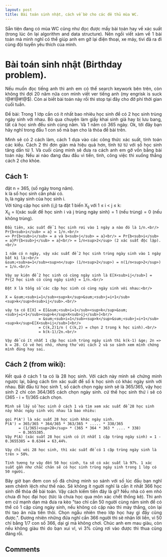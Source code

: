 ```yaml
---
layout: post
title: Bài toán sinh nhật, cách về bờ cho các đê thủ mùa WC.
---
```


<p align="justify">Sẵn tiện đang có mùa WC cũng như đọc được mấy bài toán hay về xác suất (trong lúc ôn lại algorithm and data structure). Nên ngồi viết xàm về 1 bài toán mà mình nghĩ có thể giúp anh em gỡ lại điện thoại, xe máy, tivi đã ra đi cùng đội tuyển yêu thích của mình.</p>

<h1>Bài toán sinh nhật (Birthday problem).</h1>

<p align="justify">Nếu muốn đọc tiếng anh thì anh em có thể search keywork bên trên, còn không thì đợi 20 năm nữa con mình viết ver tiếng anh (my engrisk is suck !@#!@#!@$). Còn ai biết bài toán này rồi thì stop tại đây cho đỡ phí thời gian cuối tuần.</p>

<p align="justify">Đề bài: Trong 1 lớp cần có ít nhất bao nhiêu học sinh để có 2 học sinh trùng ngày sinh với nhau. 
Bỏ qua chuyện làm giấy khai sinh giả hay bị lưu bang, tất cả học sinh đều sinh cùng năm. Và 1 năm có 365 ngày.
Ok, tới đây bạn hãy nghĩ trong đầu 1 con số mà bạn cho là thỏa đề bài trên.</p>

<p align="justify">Mình sẽ có 2 cách làm, cách 1 dựa vào các công thức xác suất, tính toán các kiểu. Cách 2 thì đơn giản mà hiệu quả hơn, tính từ từ với số học sinh tăng dần từ 1. Và cuối cùng mình sẽ đưa ra cách anh em gỡ vốn bằng bài toán này. Nếu ai nào đang đau đầu vì tiền, tình, công việc thì xuống thẳng cách 2 cho khỏe.</p>

<h2>Cách 1:</h2>

<p align="justify">
	đặt n = 365, (số ngày trong năm).<br/>
		k là số học sinh cần phải có.<br/>
		b<sub>i</sub> là ngày sinh của học sinh i.<br/>
		Với từng cặp học sinh (i,j) ta đặt 1 biến X<sub>ij</sub> với 1 &le; i < j &le; k: <br/>
		X<sub>ij</sub> = I{xác suất để học sinh i và j trùng ngày sinh} = 1 (nếu trùng) = 0 (nếu không trùng).<br/>

	Đầu tiên, xác suất để 1 học sinh rơi vào 1 ngày a nào đó là 1/n.<br/>
	Pr{b<sub>i</sub> = a} = 1/n.<br/>
	=> Pr{b<sub>i</sub> = a và b<sub>j</sub> = a}<br/> = Pr{b<sub>i</sub> = a}Pr{b<sub>j</sub> = a}<br/> = 1/n<sup>2</sup> (2 xác suất độc lập).<br/>

	1 năm có n ngày, vậy xác suất để 2 học sinh trùng ngày sinh vào 1 ngày bất kì là:<br/>
	&sum;<sub>a=1</sub><sup>n</sup> (1/n<sup>2</sup>) = n(1/n<sup>2</sup>) = 1/n.<br/>

	Vậy sự kiện để 2 học sinh có cùng ngày sinh là E[X<sub>ij</sub>] = Pr{2 học sinh có cùng ngày sinh} = 1/n.<br/>

	Đặt X là tổng số các cặp học sinh có cùng ngày sinh với nhau:<br/>

	X = &sum;<sub>i=1</sub><sup>k</sup>&sum;<sub>j=i+1</sub><sup>k</sup>X<sub>ij</sub>.<br/>

	vậy ta có E[X] = E[&sum;<sub>i=1</sub><sup>k</sup>&sum;<sub>j=i+1</sub><sup>k</sup>X<sub>ij</sub>]<br/>
				   = &sum;<sub>i=1</sub><sup>k</sup>&sum;<sub>j=i+1</sub><sup>k</sup>E[X<sub>ij</sub>]<br/>
				   = C(k,2)1/n ( C(k,2) = chọn 2 trong k học sinh).<br/>
				   = k(k-1)/2n.<br/>

	Vậy để có ít nhất 1 cặp học sinh trùng ngày sinh thì k(k-1) &ge; 2n => k = 28. Có vẻ hơi nhỏ, nhưng thử với cách 2 và so sánh xem mình chứng mình đúng hay sai.
</p>

<h2>Cách 2 (from wiki):</h2>

<p align="justify">
	Kết quả ở cách 1 ta có là 28 học sinh. Với cách này mình sẽ chứng minh ngược lại, bằng cách tìm xác suất để số k học sinh có khác ngày sinh với nhau. Bắt đầu từ học sinh 1, số cách chọn ngày sinh sẽ là 365/365, vậy học sinh 2 chỉ còn 364/365 cách chọn ngày sinh. cứ thế học sinh thứ i sẽ có (365 - i + 1)/365 cách chọn.

	Mình sẽ lấy số học sinh ở cách 1 và tìm xem xác suất để 28 học sinh này khác ngày sinh với nhau là bao nhiêu:

	gọi P(A') là xác suất 28 học sinh khác ngày sinh.
	P(A') = 365/365 * 364/365 * 363/365 * ..... * 338/365
		  = (1/365)<sup>28</sup> * (365 * 364 * 363 * .... * 338)
		  ~ 0.3655385.
	Vậy P(A) (xác suất 28 học sinh có ít nhất 1 cặp trùng ngày sinh) = 1 - 0.3655385 = 0.6344 = 63,44%.

	Vậy chỉ với 28 học sinh, thì xác suất để có 1 cặp trùng ngày sinh là trên > 50%.

	Tính tương tự vậy đến 50 học sinh, ta sẽ có xác suất là 97%. 1 xác suất gần như chắc chăn sẽ có học sinh trùng ngày sinh trong 1 lớp có 50 người. 
</p>

<p align="justify">Bây giờ bạn đem con số đã chứng mình so sánh với số lúc đầu bạn nghĩ xem chênh lệch như thế nào. Sẽ không ít người nghĩ là cần ít nhất 366 học sinh để thỏa đề bài toán. Vậy cách kiếm tiền đây là gì?
Nếu nhà có em nhỏ chưa đi học đại học (tức là chưa học qua môn xác chết thống kê). Thì anh em cứ mạnh dạn mà đưa ra kèo "tao chỉ cần 50 người cùng năm sinh để có thể có 1 cặp cùng ngày sinh, nếu không có cặp nào thì mày thắng, còn lại thì tao ăn nữa tiền thôi. Chọn ngẫu nhiên theo lớp học hay gì đấy cũng được.". Đương nhiên những đứa nghĩ cần 366 người thì sẽ nhận lời liền, vì 50 chỉ bằng 1/7 con số 366, dại gì mà không chơi. 
Chúc anh em mau giàu, còn nếu không giàu thì do bạn xui vl, vì 3% cũng rơi vào được thì thua cũng đáng rồi.
</p>

<h2>Comments</h2>
<div
  class="fb-like"
  data-share="true"
  data-width="450"
  data-show-faces="true">
</div>
<div class="fb-comments" data-href="http://developers.facebook.com/docs/plugins/comment?post=20151103" data-numposts="5"></div>

